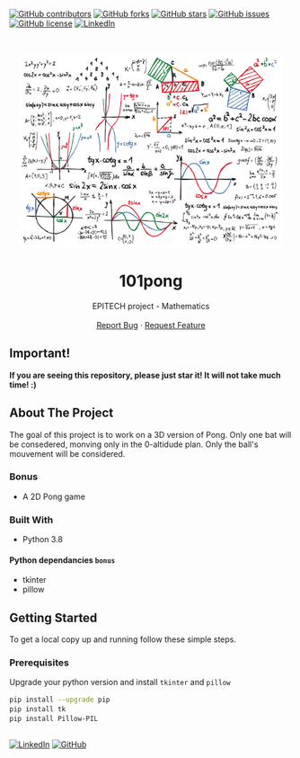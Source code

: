[![GitHub contributors](https://img.shields.io/github/contributors/HorebParraud/101pong?style=for-the-badge)](https://github.com/HorebParraud/101pong/graphs/contributors)
[![GitHub forks](https://img.shields.io/github/forks/HorebParraud/101pong?style=for-the-badge)](https://github.com/HorebParraud/101pong/network)
[![GitHub stars](https://img.shields.io/github/stars/HorebParraud/101pong?style=for-the-badge)](https://github.com/HorebParraud/101pong/stargazers)
[![GitHub issues](https://img.shields.io/github/issues/HorebParraud/101pong?style=for-the-badge)](https://github.com/HorebParraud/101pong/issues)
[![GitHub license](https://img.shields.io/github/license/HorebParraud/101pong?style=for-the-badge)](https://github.com/HorebParraud/101pong)
[![LinkedIn][linkedin-shield]][linkedin-url]

<!-- PROJECT LOGO -->
<br />
<p align="center">
  <a>
    <img src="Mathematics.png" alt="Logo">
  </a>

  <h1 align="center">101pong</h1>

  <p align="center">
    EPITECH project - Mathematics
    <br />
    <br />
    <a href="https://github.com/HorepParraud/101pong/issues">Report Bug</a>
    ·
    <a href="https://github.com/HorebParraud/101pong/issues">Request Feature</a>
  </p>
</p>


<!-- IMPORTANT -->
## Important!
**If you are seeing this repository, please just star it! It will not take much time! :)**

<!-- ABOUT THE PROJECT -->
## About The Project
The goal of this project is to work on a 3D version of Pong. Only one bat will be consedered, monving only in the 0-altidude plan.
Only the ball's mouvement will be considered.


### Bonus
* A 2D Pong game

### Built With
* Python 3.8

#### Python dependancies `bonus`
* tkinter
* pillow

<!-- GETTING STARTED -->
## Getting Started

To get a local copy up and running follow these simple steps.

### Prerequisites

Upgrade your python version and install `tkinter` and `pillow`
```sh
pip install --upgrade pip
pip install tk
pip install Pillow-PIL

```
<!--USEFULL LINKS-->
## 
[![LinkedIn][linkedin-shield]][linkedin-url] [![GitHub][github-shield]][github-url]

<!-- MARKDOWN LINKS, ALIAS & IMAGES -->
[linkedin-shield]: https://img.shields.io/badge/-LinkedIn-black.svg?style=for-the-badge&logo=linkedin&colorB=555
[linkedin-url]: https://www.linkedin.com/in/horeb-parraud/
[github-shield]: https://img.shields.io/badge/-other_repositories-black.svg?style=for-the-badge&logo=github&colorB=555
[github-url]: https://github.com/HorebParraud?tab=repositories
